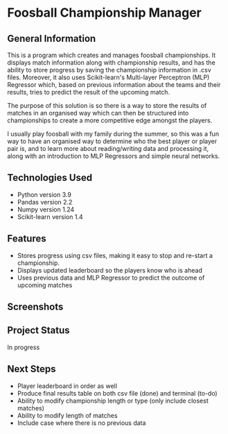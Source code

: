 # Foosball Championship Manager #

## General Information

This is a program which creates and manages foosball championships. It displays match information along with championship results, and has the ability to store progress by saving the championship information in .csv files. Moreover, it also uses Scikit-learn's Multi-layer Perceptron (MLP) Regressor which, based on previous information about the teams and their results, tries to predict the result of the upcoming match.

The purpose of this solution is so there is a way to store the results of matches in an organised way which can then be structured into championships to create a more competitive edge amongst the players. 

I usually play foosball with my family during the summer, so this was a fun way to have an organised way to determine who the best player or player pair is, and to learn more about reading/writing data and processing it, along with an introduction to MLP Regressors and simple neural networks.

## Technologies Used

- Python version 3.9
- Pandas version 2.2
- Numpy version 1.24
- Scikit-learn version 1.4

## Features

- Stores progress using csv files, making it easy to stop and re-start a championship.
- Displays updated leaderboard so the players know who is ahead
- Uses previous data and MLP Regressor to predict the outcome of upcoming matches

## Screenshots

## Project Status
In progress

## Next Steps

- Player leaderboard in order as well
- Produce final results table on both csv file (done) and terminal (to-do)
- Ability to modify championship length or type (only include closest matches)
- Ability to modify length of matches
- Include case where there is no previous data
